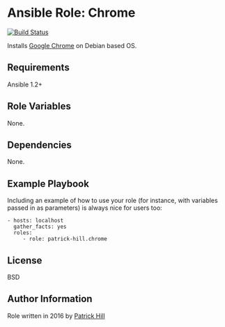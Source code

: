 Ansible Role: Chrome
=========

[![Build Status](https://travis-ci.org/patrick-hill/ansible-role-chrome.svg?branch=master)](https://travis-ci.org/patrick-hill/ansible-role-chrome)


Installs [Google Chrome](https://www.google.com/chrome) on Debian based OS.

Requirements
------------

Ansible 1.2+

Role Variables
--------------

None.

Dependencies
------------

None.

Example Playbook
----------------

Including an example of how to use your role (for instance, with variables passed in as parameters) is always nice for users too:

    - hosts: localhost
      gather_facts: yes
      roles:
         - role: patrick-hill.chrome 

License
-------

BSD

Author Information
------------------

Role written in 2016 by [Patrick Hill](http://www.HillsPCWorld.com) 
